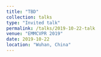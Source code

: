 ```yaml
---
title: "TBD"
collection: talks
type: "Invited talk"
permalink: /talks/2019-10-22-talk
venue: "EMMCVPR 2019"
date: 2019-10-22
location: "Wuhan, China"
---
```

